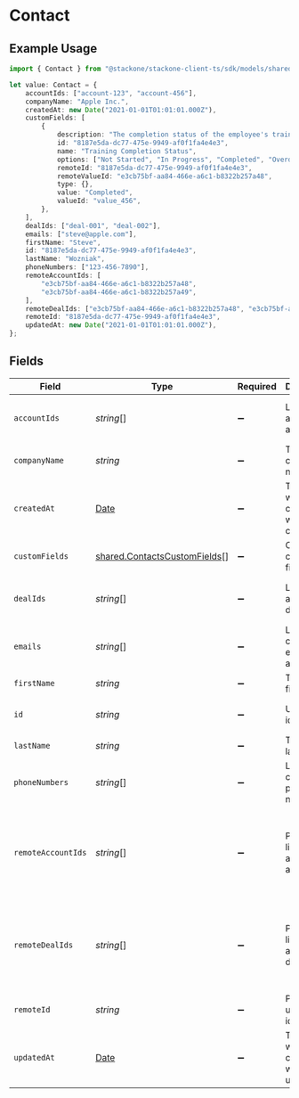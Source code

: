 # Contact

## Example Usage

```typescript
import { Contact } from "@stackone/stackone-client-ts/sdk/models/shared";

let value: Contact = {
    accountIds: ["account-123", "account-456"],
    companyName: "Apple Inc.",
    createdAt: new Date("2021-01-01T01:01:01.000Z"),
    customFields: [
        {
            description: "The completion status of the employee's training.",
            id: "8187e5da-dc77-475e-9949-af0f1fa4e4e3",
            name: "Training Completion Status",
            options: ["Not Started", "In Progress", "Completed", "Overdue"],
            remoteId: "8187e5da-dc77-475e-9949-af0f1fa4e4e3",
            remoteValueId: "e3cb75bf-aa84-466e-a6c1-b8322b257a48",
            type: {},
            value: "Completed",
            valueId: "value_456",
        },
    ],
    dealIds: ["deal-001", "deal-002"],
    emails: ["steve@apple.com"],
    firstName: "Steve",
    id: "8187e5da-dc77-475e-9949-af0f1fa4e4e3",
    lastName: "Wozniak",
    phoneNumbers: ["123-456-7890"],
    remoteAccountIds: [
        "e3cb75bf-aa84-466e-a6c1-b8322b257a48",
        "e3cb75bf-aa84-466e-a6c1-b8322b257a49",
    ],
    remoteDealIds: ["e3cb75bf-aa84-466e-a6c1-b8322b257a48", "e3cb75bf-aa84-466e-a6c1-b8322b257a49"],
    remoteId: "8187e5da-dc77-475e-9949-af0f1fa4e4e3",
    updatedAt: new Date("2021-01-01T01:01:01.000Z"),
};
```

## Fields

| Field                                                                                         | Type                                                                                          | Required                                                                                      | Description                                                                                   | Example                                                                                       |
| --------------------------------------------------------------------------------------------- | --------------------------------------------------------------------------------------------- | --------------------------------------------------------------------------------------------- | --------------------------------------------------------------------------------------------- | --------------------------------------------------------------------------------------------- |
| `accountIds`                                                                                  | *string*[]                                                                                    | :heavy_minus_sign:                                                                            | List of associated account IDs                                                                | [<br/>"account-123",<br/>"account-456"<br/>]                                                  |
| `companyName`                                                                                 | *string*                                                                                      | :heavy_minus_sign:                                                                            | The contact company name                                                                      | Apple Inc.                                                                                    |
| `createdAt`                                                                                   | [Date](https://developer.mozilla.org/en-US/docs/Web/JavaScript/Reference/Global_Objects/Date) | :heavy_minus_sign:                                                                            | Timestamp when the contact was created                                                        | 2021-01-01T01:01:01.000Z                                                                      |
| `customFields`                                                                                | [shared.ContactsCustomFields](../../../sdk/models/shared/contactscustomfields.md)[]           | :heavy_minus_sign:                                                                            | Contact custom fields                                                                         |                                                                                               |
| `dealIds`                                                                                     | *string*[]                                                                                    | :heavy_minus_sign:                                                                            | List of associated deal IDs                                                                   | [<br/>"deal-001",<br/>"deal-002"<br/>]                                                        |
| `emails`                                                                                      | *string*[]                                                                                    | :heavy_minus_sign:                                                                            | List of contact email addresses                                                               | [<br/>"steve@apple.com"<br/>]                                                                 |
| `firstName`                                                                                   | *string*                                                                                      | :heavy_minus_sign:                                                                            | The contact first name                                                                        | Steve                                                                                         |
| `id`                                                                                          | *string*                                                                                      | :heavy_minus_sign:                                                                            | Unique identifier                                                                             | 8187e5da-dc77-475e-9949-af0f1fa4e4e3                                                          |
| `lastName`                                                                                    | *string*                                                                                      | :heavy_minus_sign:                                                                            | The contact last name                                                                         | Wozniak                                                                                       |
| `phoneNumbers`                                                                                | *string*[]                                                                                    | :heavy_minus_sign:                                                                            | List of contact phone numbers                                                                 | [<br/>"123-456-7890"<br/>]                                                                    |
| `remoteAccountIds`                                                                            | *string*[]                                                                                    | :heavy_minus_sign:                                                                            | Provider's list of associated account IDs                                                     | [<br/>"e3cb75bf-aa84-466e-a6c1-b8322b257a48",<br/>"e3cb75bf-aa84-466e-a6c1-b8322b257a49"<br/>] |
| `remoteDealIds`                                                                               | *string*[]                                                                                    | :heavy_minus_sign:                                                                            | Provider's list of associated deal IDs                                                        | [<br/>"e3cb75bf-aa84-466e-a6c1-b8322b257a48",<br/>"e3cb75bf-aa84-466e-a6c1-b8322b257a49"<br/>] |
| `remoteId`                                                                                    | *string*                                                                                      | :heavy_minus_sign:                                                                            | Provider's unique identifier                                                                  | 8187e5da-dc77-475e-9949-af0f1fa4e4e3                                                          |
| `updatedAt`                                                                                   | [Date](https://developer.mozilla.org/en-US/docs/Web/JavaScript/Reference/Global_Objects/Date) | :heavy_minus_sign:                                                                            | Timestamp when the contact was last updated                                                   | 2021-01-01T01:01:01.000Z                                                                      |